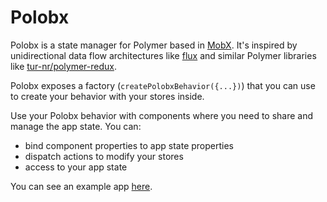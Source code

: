 # Polobx

Polobx is a state manager for Polymer based in [MobX](https://github.com/mobxjs/mobx). It's inspired by unidirectional data flow architectures like [flux](https://facebook.github.io/flux/) and similar Polymer libraries like [tur-nr/polymer-redux](https://github.com/tur-nr/polymer-redux).

Polobx exposes a factory (`createPolobxBehavior({...})`) that you can use to create your behavior with your stores inside.

Use your Polobx behavior with components where you need to share and manage the app state. You can:

- bind component properties to app state properties
- dispatch actions to modify your stores
- access to your app state

You can see an example app [here](https://github.com/ivanrod/polobx-demo-app).
